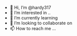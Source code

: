 - 👋 Hi, I’m @hardy317 
- 👀 I’m interested in ..
- 🌱 I’m currently learning 
- 💞️ I’m looking to collaborate on 
- 📫 How to reach me ...

<!---
hardy317/hardy317 is a ✨ special ✨ repository because its `README.md` (this file) appears on your GitHub profile.
You can click the Preview link to take a look at your changes.
--->
